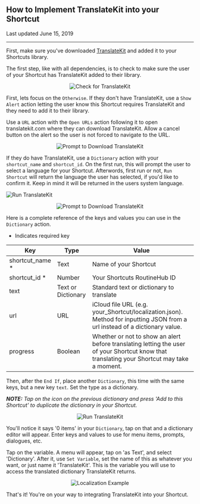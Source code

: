 ## How to Implement TranslateKit into your Shortcut

Last updated June 15, 2019

---

First, make sure you've downloaded [TranslateKit](https://routinehub.co/Shortcut/2691) and added it to your Shortcuts library.

The first step, like with all dependencies, is to check to make sure the user of your Shortcut has TranslateKit added to their library.


<p align=center>
  <img src="/assets/1.jpg" alt="Check for TranslateKit" loading=lazy/>
</p>

First, lets focus on the `Otherwise`. If they don't have TranslateKit, use a `Show Alert` action letting the user know this Shortcut requires TranslateKit and they need to add it to their library.

Use a `URL` action with the `Open URLs` action following it to open translatekit.com where they can download TranslateKit. Allow a cancel button on the alert so the user is not forced to navigate to the URL.

<p align=center>
  <img src="/assets/2.jpg" alt="Prompt to Download TranslateKit" loading=lazy/>
</p>

If they do have TranslateKit, use a `Dictionary` action with your `shortcut_name` and `shortcut_id`. On the first run, this will prompt the user to select a language for your Shortcut. Afterwords, first run or not, `Run Shortcut` will return the language the user has selected, if you'd like to confirm it. Keep in mind it will be returned in the users system language.

![Run TranslateKit](/assets/3.jpg)

<p align=center>
  <img src="/assets/2.jpg" alt="Prompt to Download TranslateKit" loading=lazy/>
</p>

Here is a complete reference of the keys and values you can use in the `Dictionary` action.
* Indicates required key

<table class="dictionary-table">
<thead>
  <tr>
    <th>Key</th>
    <th>Type</th>
    <th>Value</th>
  </tr>
</thead>
<tbody>
  <tr>
    <td>shortcut_name <span class="red">*</span></td>
    <td>Text</td>
    <td>Name of your Shortcut</td>
  </tr>
  <tr>
    <td>shortcut_id <span class="red">*</span></td>
    <td>Number</td>
    <td>Your Shortcuts RoutineHub ID</td>
  </tr>
  <tr>
    <td>text</td>
    <td>Text or Dictionary</td>
    <td>Standard text or dictionary to translate</td>
  </tr>
  <tr>
    <td>url</td>
    <td>URL</td>
    <td>iCloud file URL (e.g. your_Shortcut/localization.json). Method for inputting JSON from a url instead of a dictionary value.</td>
  </tr>
  <tr>
    <td>progress</td>
    <td>Boolean</td>
    <td>Whether or not to show an alert before translating letting the user of your Shortcut know that translating your Shortcut may take a moment.</td>
  </tr>
</tbody>
</table>

Then, after the `End If`, place another `Dictionary`, this time with the same keys, but a new key `text`. Set the type as a dictionary.</p>

***NOTE:** Tap on the icon on the previous dictionary and press 'Add to this Shortcut' to duplicate the dictionary in your Shortcut.*

<p align=center>
  <img src="/assets/4.jpg" alt="Run TranslateKit" loading=lazy/>
</p>

You'll notice it says '0 items' in your `Dictionary`, tap on that and a dictionary editor will appear. Enter keys and values to use for menu items, prompts, dialogues, etc.

Tap on the variable. A menu will appear, tap on 'as Text', and select 'Dictionary'. After it, use `Set Variable`, set the name of this as whatever you want, or just name it 'TranslateKit'. This is the variable you will use to access the translated dictionary TranslateKit returns.

<p align=center>
  <img src="/assets/5.jpg" alt="Localization Example" loading=lazy/>
</p>

That's it! You're on your way to integrating TranslateKit into your Shortcut.
